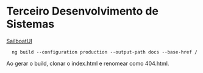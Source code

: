 # Terceiro Desenvolvimento de Sistemas

[SailboatUI](https://sailboatui.com/)

```pwsh
  ng build --configuration production --output-path docs --base-href /
```
Ao gerar o build, clonar o index.html e renomear como 404.html.
